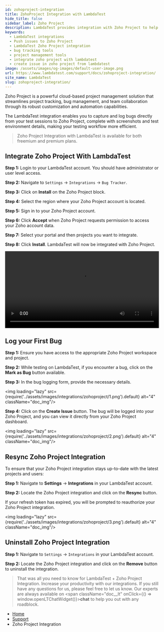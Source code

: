 ```yaml
---
id: zohoproject-integration
title: ZohoProject Integration with LambdaTest
hide_title: false
sidebar_label: Zoho Project
description: LambdaTest provides integration with Zoho Project to help you log bugs directly from your test session on LambdaTest to Zoho Projects.
keywords:
  - LambdaTest integrations
  - Push issues to Zoho Project
  - LambdaTest Zoho Project integration
  - bug tracking tools
  - project management tools
  - integrate zoho project with lambdatest
  - create issue in zoho project from lambdatest
image: /assets/images/og-images/default-user-image.png
url: https://www.lambdatest.com/support/docs/zohoproject-integration/
site_name: LambdaTest
slug: zohoproject-integration/
---
```


<script type="application/ld+json"
      dangerouslySetInnerHTML={{ __html: JSON.stringify({
       "@context": "https://schema.org",
        "@type": "BreadcrumbList",
        "itemListElement": [{
          "@type": "ListItem",
          "position": 1,
          "name": "Home",
          "item": "https://www.lambdatest.com"
        },{
          "@type": "ListItem",
          "position": 2,
          "name": "Support",
          "item": "https://www.lambdatest.com/support/docs/"
        },{
          "@type": "ListItem",
          "position": 3,
          "name": "Zoho Project Integration",
          "item": "https://www.lambdatest.com/support/docs/zohoproject-integration/"
        }]
      })
    }}
></script>

Zoho Project is a powerful cloud-based project management solution that streamlines project tracking, bug management, and team collaboration through its robust customization and automation capabilities.

The LambdaTest integration enables you to capture and log bugs directly from your test sessions to Zoho Project, complete with screenshots and test environment details, making your testing workflow more efficient.

> Zoho Project Integration with LambdaTest is available for both freemium and premium plans.

## Integrate Zoho Project With LambdaTest

**Step 1:** Login to your LambdaTest account. You should have administrator or user level access.

**Step 2:** Navigate to `Settings` -> `Integrations` -> `Bug Tracker`.

**Step 3:** Click on **Install** on the Zoho Project block.

**Step 4:** Select the region where your Zoho Project account is located.

**Step 5:** Sign in to your Zoho Project account.

**Step 6:** Click **Accept** when Zoho Project requests permission to access your Zoho account data.

**Step 7:** Select your portal and then projects you want to integrate.

**Step 8:** Click **Install**. LambdaTest will now be integrated with Zoho Project.

<video class="right-side" width="100%" controls id="vid">
<source src={require('../assets/videos/integration/bug-tracking/zohoproject/install.mp4').default} type="video/mp4" />
</video>

## Log your First Bug

**Step 1:** Ensure you have access to the appropriate Zoho Project workspace and project.

**Step 2:** While testing on LambdaTest, if you encounter a bug, click on the **Mark as Bug** button available.

**Step 3:** In the bug logging form, provide the necessary details.

<img loading="lazy" src={require('../assets/images/integrations/zohoproject/1.png').default} alt="4" className="doc_img"/>

**Step 4:** Click on the **Create Issue** button. The bug will be logged into your Zoho Project, and you can view it directly from your Zoho Project dashboard.

<img loading="lazy" src={require('../assets/images/integrations/zohoproject/2.png').default} alt="4" className="doc_img"/>

## Resync Zoho Project Integration

To ensure that your Zoho Project integration stays up-to-date with the latest projects and users:

**Step 1:** Navigate to **Settings** -> **Integrations** in your LambdaTest account.

**Step 2:** Locate the Zoho Project integration and click on the **Resync** button.

If your refresh token has expired, you will be prompted to reauthorize your Zoho Project integration.

<img loading="lazy" src={require('../assets/images/integrations/zohoproject/3.png').default} alt="4" className="doc_img"/>

## Uninstall Zoho Project Integration

**Step 1:** Navigate to `Settings` -> `Integrations` in your LambdaTest account.

**Step 2:** Locate the Zoho Project integration and click on the **Remove** button to uninstall the integration.

> That was all you need to know for LambdaTest + Zoho Project Integration. Increase your productivity with our integrations. If you still have any questions for us, please feel free to let us know. Our experts are always available on <span className="doc__lt" onClick={() => window.openLTChatWidget()}>**chat**</span> to help you out with any roadblock.

<nav aria-label="breadcrumbs">
  <ul className="breadcrumbs">
    <li className="breadcrumbs__item">
      <a className="breadcrumbs__link" href="https://www.lambdatest.com">
        Home
      </a>
    </li>
    <li className="breadcrumbs__item">
      <a className="breadcrumbs__link" target="_self" href="https://www.lambdatest.com/support/docs/">
        Support
      </a>
    </li>
    <li className="breadcrumbs__item breadcrumbs__item--active">
      <span className="breadcrumbs__link">
        Zoho Project Integration
      </span>
    </li>
  </ul>
</nav>